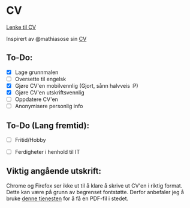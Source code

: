 # CV

[Lenke til CV](https://lblend.github.io/CV/)

Inspirert av @mathiasose sin [CV](https://github.com/mathiasose/mathiasose.github.io)

## To-Do:
- [x] Lage grunnmalen
- [ ] Oversette til engelsk
- [X] Gjøre CV'en mobilvennlig (Gjort, sånn halvveis :P)
- [X] Gjøre CV'en utskriftsvennlig
- [ ] Oppdatere CV'en
- [ ] Anonymisere personlig info

## To-Do (Lang fremtid):
- [ ] Fritid/Hobby
- [ ] Ferdigheter i henhold til IT


## Viktig angående utskrift:
Chrome og Firefox ser ikke ut til å klare å skrive ut CV'en i riktig format. Dette kan være på grunn av begrenset fontstøtte. Derfor anbefaler jeg å bruke [denne tjenesten](https://webpagetopdf.com/) for å få en PDF-fil i stedet.
